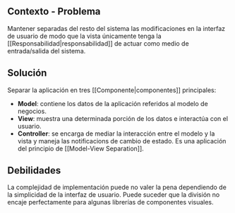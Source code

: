 ## Contexto - Problema
Mantener separadas del resto del sistema las modificaciones en la interfaz de usuario de modo que la vista únicamente tenga la [[Responsabilidad|responsabilidad]] de actuar como medio de entrada/salida del sistema. 

## Solución
Separar la aplicación en tres [[Componente|componentes]] principales:
- **Model**: contiene los datos de la aplicación referidos al modelo de negocios.
- **View**: muestra una determinada porción de los datos e interactúa con el usuario.
- **Controller**: se encarga de mediar la interacción entre el modelo y la vista y maneja las notificacions de cambio de estado.
Es una aplicación del principio de [[Model-View Separation]].

## Debilidades
La complejidad de implementación puede no valer la pena dependiendo de la simplicidad de la interfaz de usuario. Puede suceder que la división no encaje perfectamente para algunas librerías de componentes visuales.